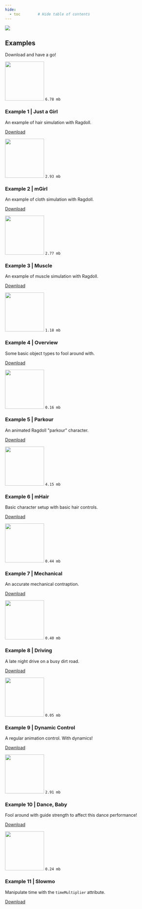 ```yaml
---
hide:
  - toc        # Hide table of contents
---
```


<img class="hero-underlay hero-image" src=/car3.png>

## Examples

Download and have a go!

<div class=example>
    <div class=image>
        <img width=128 src=https://user-images.githubusercontent.com/2152766/95746224-61c32380-0c8e-11eb-92f4-11907d7b659a.gif>
        <code>6.78 mb</code>
    </div>
    <h3>Example 1 | Just a Girl</h3>
    <p>An example of hair simulation with Ragdoll.</p>
    <a class="example-button" href=https://files.ragdolldynamics.com/share/wmyjF66V>Download</a>
</div>
<p></p>
<div class=example>
    <div class=image>
        <img width=128 src=https://user-images.githubusercontent.com/2152766/95746228-625bba00-0c8e-11eb-972d-4dabc437c6b4.gif>
        <code>2.93 mb</code>
    </div>
    <h3>Example 2 | mGirl</h3>
    <p>An example of cloth simulation with Ragdoll.</p>
    <a class="example-button" href=https://files.ragdolldynamics.com/share/9skic8Nj>Download</a>
</div>
<p></p>
<div class=example>
    <div class=image>
        <img width=128 src=https://user-images.githubusercontent.com/2152766/95746223-612a8d00-0c8e-11eb-950b-c7267244324f.gif>
        <code>2.77 mb</code>
    </div>
    <h3>Example 3 | Muscle</h3>
    <p>An example of muscle simulation with Ragdoll.</p>
    <a class="example-button" href=https://files.ragdolldynamics.com/share/9bntYJKE>Download</a>
</div>
<p></p>
<div class=example>
    <div class=image>
        <img width=128 src=https://user-images.githubusercontent.com/2152766/95753356-6a6d2700-0c99-11eb-967f-9bde863b3ff7.gif>
        <code>1.18 mb</code>
    </div>
    <h3>Example 4 | Overview</h3>
    <p>Some basic object types to fool around with.</p>
    <a class="example-button" href=https://files.ragdolldynamics.com/share/BJz68vdr>Download</a>
</div>
<p></p>
<div class=example>
    <div class=image>
        <img width=128 src=https://user-images.githubusercontent.com/2152766/96019541-91b42780-0e44-11eb-82f6-152e932e8e96.gif>
        <code>0.16 mb</code>
    </div>
    <h3>Example 5 | Parkour</h3>
    <p>An animated Ragdoll "parkour" character.</p>
    <a class="example-button" href=https://files.ragdolldynamics.com/share/PRp8VCNF>Download</a>
</div>
<p></p>
<div class=example>
    <div class=image>
        <img width=128 src=https://user-images.githubusercontent.com/2152766/96277894-bc30ec80-0fcc-11eb-8002-ce4eafa58285.gif>
        <code>4.15 mb</code>
    </div>
    <h3>Example 6 | mHair</h3>
    <p>Basic character setup with basic hair controls.</p>
    <a class="example-button" href=https://files.ragdolldynamics.com/share/nGPMuwr7>Download</a>
</div>
<p></p>
<div class=example>
    <div class=image>
        <img width=128 src=https://user-images.githubusercontent.com/2152766/97036493-d421e680-155f-11eb-9116-60316752a8fc.gif>
        <code>0.44 mb</code>
    </div>
    <h3>Example 7 | Mechanical</h3>
    <p>An accurate mechanical contraption.</p>
    <a class="example-button" href=https://files.ragdolldynamics.com/share/c_n7JOtF>Download</a>
</div>
<p></p>
<div class=example>
    <div class=image>
        <img width=128 src=https://user-images.githubusercontent.com/47274066/97983311-04be1780-1dcd-11eb-9a6a-ac5239dfb811.gif>
        <code>0.40 mb</code>
    </div>
    <h3>Example 8 | Driving</h3>
    <p>A late night drive on a busy dirt road.</p>
    <a class="example-button" href=https://files.ragdolldynamics.com/share/xKLUBNZu>Download</a>
</div>
<p></p>
<div class=example>
    <div class=image>
        <img width=128 src=https://user-images.githubusercontent.com/2152766/99910428-d786ca00-2ce5-11eb-9acb-b4a3f16fe6a3.gif>
        <code>0.05 mb</code>
    </div>
    <h3>Example 9 | Dynamic Control</h3>
    <p>A regular animation control. With dynamics!</p>
    <a class="example-button" href=https://files.ragdolldynamics.com/share/ZNgY42SF>Download</a>
</div>
<p></p>
<div class=example>
    <div class=image>
        <img width=128 src=https://user-images.githubusercontent.com/2152766/100104327-f019f000-2e5d-11eb-97da-b9d23d5d21cb.gif>
        <code>2.91 mb</code>
    </div>
    <h3>Example 10 | Dance, Baby</h3>
    <p>Fool around with guide strength to affect this dance performance!</p>
    <a class="example-button" href=https://files.ragdolldynamics.com/share/rKN1sryQ>Download</a>
</div>
<p></p>
<div class=example>
    <div class=image>
        <img width=128 src=https://user-images.githubusercontent.com/2152766/100760702-f40fba00-33e9-11eb-846e-528d4443510a.gif>
        <code>0.24 mb</code>
    </div>
    <h3>Example 11 | Slowmo</h3>
    <p>Manipulate time with the <code>timeMultiplier</code> attribute.</p>
    <a class="example-button" href=https://files.ragdolldynamics.com/share/aYAN53w->Download</a>
</div>
